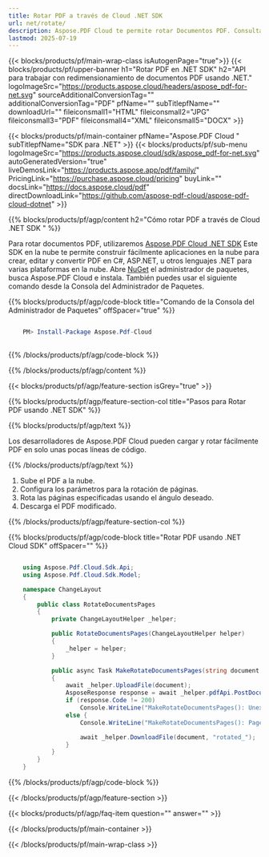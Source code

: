 ```yaml
---
title: Rotar PDF a través de Cloud .NET SDK
url: net/rotate/
description: Aspose.PDF Cloud te permite rotar Documentos PDF. Consulta el código fuente de .NET para rotar archivos PDF.
lastmod: 2025-07-19
---
```


{{< blocks/products/pf/main-wrap-class isAutogenPage="true">}}
{{< blocks/products/pf/upper-banner h1="Rotar PDF en .NET SDK" h2="API para trabajar con redimensionamiento de documentos PDF usando .NET." logoImageSrc="https://products.aspose.cloud/headers/aspose_pdf-for-net.svg" sourceAdditionalConversionTag="" additionalConversionTag="PDF" pfName="" subTitlepfName="" downloadUrl="" fileiconsmall1="HTML" fileiconsmall2="JPG" fileiconsmall3="PDF" fileiconsmall4="XML" fileiconsmall5="DOCX" >}}

{{< blocks/products/pf/main-container pfName="Aspose.PDF Cloud " subTitlepfName="SDK para .NET" >}}
{{< blocks/products/pf/sub-menu logoImageSrc="https://products.aspose.cloud/sdk/aspose_pdf-for-net.svg"
autoGeneratedVersion="true"
liveDemosLink="https://products.aspose.app/pdf/family/" PricingLink="https://purchase.aspose.cloud/pricing" buyLink="" docsLink="https://docs.aspose.cloud/pdf"  directDownloadLink="https://github.com/aspose-pdf-cloud/aspose-pdf-cloud-dotnet" >}}

{{% blocks/products/pf/agp/content h2="Cómo rotar PDF a través de Cloud .NET SDK " %}}

Para rotar documentos PDF, utilizaremos
[Aspose.PDF Cloud .NET SDK](https://products.aspose.cloud/pdf/net/)
Este SDK en la nube te permite construir fácilmente aplicaciones en la nube para crear, editar y convertir PDF en C#, ASP.NET, u otros lenguajes .NET para varias plataformas en la nube. Abre
[NuGet](https://www.nuget.org/packages/Aspose.Pdf-Cloud)
el administrador de paquetes, busca
Aspose.PDF Cloud
e instala. También puedes usar el siguiente comando desde la Consola del Administrador de Paquetes.

{{% blocks/products/pf/agp/code-block title="Comando de la Consola del Administrador de Paquetes" offSpacer="true" %}}

```powershell

    PM> Install-Package Aspose.Pdf-Cloud
     
```

{{% /blocks/products/pf/agp/code-block %}}

{{% /blocks/products/pf/agp/content %}}

{{< blocks/products/pf/agp/feature-section isGrey="true" >}}

{{% blocks/products/pf/agp/feature-section-col title="Pasos para Rotar PDF usando .NET SDK" %}}

{{% blocks/products/pf/agp/text %}}

Los desarrolladores de Aspose.PDF Cloud pueden cargar y rotar fácilmente PDF en solo unas pocas líneas de código.

{{% /blocks/products/pf/agp/text %}}

1. Sube el PDF a la nube.
1. Configura los parámetros para la rotación de páginas.
1. Rota las páginas especificadas usando el ángulo deseado.
1. Descarga el PDF modificado.

{{% /blocks/products/pf/agp/feature-section-col %}}

{{% blocks/products/pf/agp/code-block title="Rotar PDF usando .NET Cloud SDK" offSpacer="" %}}

```cs

    using Aspose.Pdf.Cloud.Sdk.Api;
    using Aspose.Pdf.Cloud.Sdk.Model;

    namespace ChangeLayout
    {
        public class RotateDocumentsPages
        {
            private ChangeLayoutHelper _helper;

            public RotateDocumentsPages(ChangeLayoutHelper helper)
            {
                _helper = helper;
            }

            public async Task MakeRotateDocumentsPages(string document, string rotateAngle, string pages)
            { 
                await _helper.UploadFile(document);
                AsposeResponse response = await _helper.pdfApi.PostDocumentPagesRotateAsync(document, rotateAngle, pages, folder: _helper.config.REMOTE_TEMP_FOLDER);
                if (response.Code != 200)
                    Console.WriteLine("MakeRotateDocumentsPages(): Unexpected error!");
                else {
                    Console.WriteLine("MakeRotateDocumentsPages(): Pages '{0}' successfully rotated!");

                    await _helper.DownloadFile(document, "rotated_");
                } 
            }
        }
    }
```

{{% /blocks/products/pf/agp/code-block %}}

{{< /blocks/products/pf/agp/feature-section >}}

{{< blocks/products/pf/agp/faq-item question="" answer="" >}}

{{< /blocks/products/pf/main-container >}}

{{< /blocks/products/pf/main-wrap-class >}}

